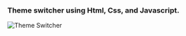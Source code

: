 ### Theme switcher using Html, Css, and Javascript.
![Theme Switcher](https://github.com/debugger592/theme-switcher-main/blob/main/Web%201920%20%E2%80%93%20111-1.png)
